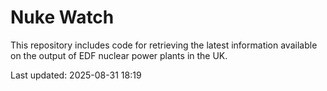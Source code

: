 # Nuke Watch

This repository includes code for retrieving the latest information available on the output of EDF nuclear power plants in the UK.

Last updated: 2025-08-31 18:19